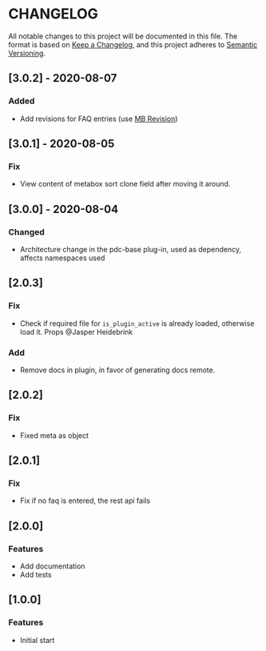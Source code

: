 # CHANGELOG

All notable changes to this project will be documented in this file.
The format is based on [Keep a Changelog](https://keepachangelog.com/en/1.0.0/),
and this project adheres to [Semantic Versioning](https://semver.org/spec/v2.0.0.html).

## [3.0.2] - 2020-08-07
### Added
-   Add revisions for FAQ entries (use [MB Revision](https://metabox.io/plugins/mb-revision/))

## [3.0.1] - 2020-08-05
### Fix
-   View content of metabox sort clone field after moving it around.

## [3.0.0] - 2020-08-04
### Changed
-   Architecture change in the pdc-base plug-in, used as dependency, affects namespaces used

## [2.0.3]
### Fix
-   Check if required file for `is_plugin_active` is already loaded, otherwise load it. Props @Jasper Heidebrink
### Add
-   Remove docs in plugin, in favor of generating docs remote.

## [2.0.2]
### Fix
-   Fixed meta as object

## [2.0.1]
### Fix
-   Fix if no faq is entered, the rest api fails

## [2.0.0]
### Features
-   Add documentation
-   Add tests

## [1.0.0]
### Features
-   Initial start
